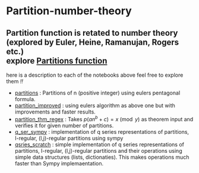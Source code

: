 # Partition-number-theory
Partition function is retated to number theory  
(explored by Euler, Heine, Ramanujan, Rogers etc.)  
explore [Partitions function](https://en.wikipedia.org/wiki/Partition_function_(number_theory))
---
here is a description to each of the notebooks above feel free to explore them *!!* 
+ [partitions](https://github.com/Yn37git/Partition-number-theory/blob/main/partitions.ipynb) : Partitions of n (positive integer) using eulers pentagonal formula.
+ [partition_improved](https://github.com/Yn37git/Partition-number-theory/blob/main/partition_improved.ipynb) : using eulers algorithm as above one but with improvements and faster results.
+ [partition_thm_regex](https://github.com/Yn37git/Partition-number-theory/blob/main/partition_thm_regex.ipynb) : Takes $p(an^b+c)  = x \pmod{y}$ as theorem input and verifies it for given number of partitions. 
+ [q_ser_sympy](https://github.com/Yn37git/Partition-number-theory/blob/main/q_ser_sympy.ipynb) : implementation of q series representations of partitions, l-regular, 
                (l,j)-regular partitions using sympy
+ [qsries_scratch](https://github.com/Yn37git/Partition-number-theory/blob/main/qsries_scratch.ipynb) : simple implementation of q series representations of partitions, l-regular, 
                (l,j)-regular partitions and their operations using simple data structures (lists, dictionaties). This makes operations much faster than Sympy implemaentation.
